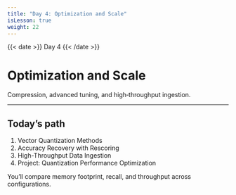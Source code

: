 ```yaml
---
title: "Day 4: Optimization and Scale"
isLesson: true
weight: 22
---
```


{{< date >}} Day 4 {{< /date >}}

# Optimization and Scale

Compression, advanced tuning, and high‑throughput ingestion.

---

## Today’s path

1. Vector Quantization Methods
2. Accuracy Recovery with Rescoring
3. High-Throughput Data Ingestion
4. Project: Quantization Performance Optimization

You’ll compare memory footprint, recall, and throughput across configurations.


